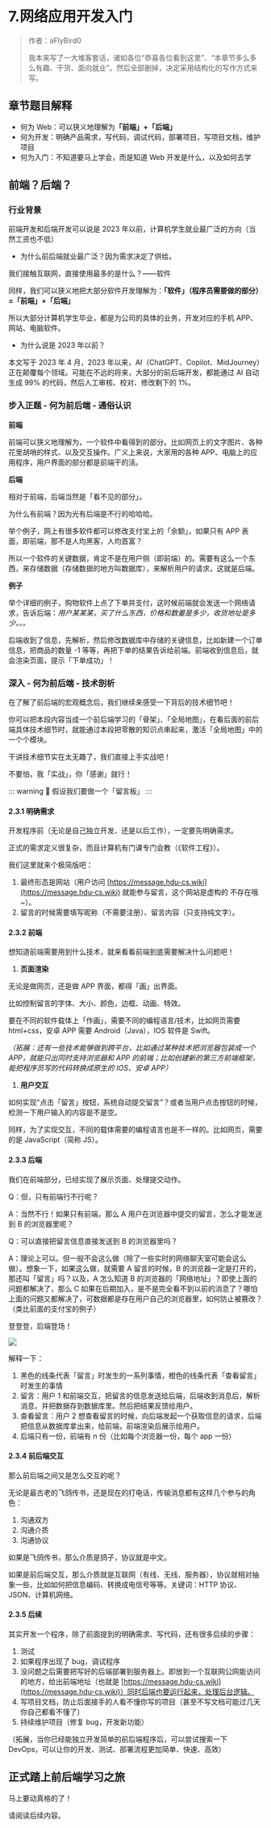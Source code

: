 # 7.网络应用开发入门

> 作者：aFlyBird0
>
> 我本来写了一大堆客套话，诸如各位“恭喜各位看到这里”、“本章节多么多么有趣、干货、面向就业”。然后全部删掉，决定采用结构化的写作方式来写。

## 章节题目解释

- 何为 Web：可以狭义地理解为<strong>「前端」+「后端」</strong>
- 何为开发：明确产品需求，写代码，调试代码，部署项目，写项目文档，维护项目
- 何为入门：不知道要马上学会，而是知道 Web 开发是什么，以及如何去学

## 前端？后端？

### **行业背景**

前端开发和后端开发可以说是 2023 年以前，计算机学生就业最广泛的方向（当然工资也不低）

- 为什么前后端就业最广泛？因为需求决定了供给。

我们接触互联网，直接使用最多的是什么？——软件

同样，我们可以狭义地把大部分软件开发理解为：**「软件」（程序员需要做的部分）=「****前端****」+「后端」**

所以大部分计算机学生毕业，都是为公司的具体的业务，开发对应的手机 APP、网站、电脑软件。

- 为什么说是 2023 年以前？

本文写于 2023 年 4 月，2023 年以来，AI（ChatGPT、Copilot、MidJourney）正在颠覆每个领域。可能在不远的将来，大部分的前后端开发，都能通过 AI 自动生成 99% 的代码，然后人工审核、校对、修改剩下的 1%。

### **步入正题 - 何为前后端 - 通俗认识**

**前端**

前端可以狭义地理解为，一个软件中看得到的部分。比如网页上的文字图片、各种花里胡哨的样式、以及交互操作。广义上来说，大家用的各种 APP、电脑上的应用程序，用户界面的部分都是前端干的活。

**后端**

相对于前端，后端当然是「看不见的部分」。

为什么有前端？因为光有后端是不行的哈哈哈。

举个例子，网上有很多软件都可以修改支付宝上的「余额」，如果只有 APP 表面，即前端，那不是人均黑客，人均首富？

所以一个软件的关键数据，肯定不是在用户侧（即前端）的。需要有这么一个东西，来存储数据（存储数据的地方叫数据库），来解析用户的请求，这就是后端。

**例子**

举个详细的例子，购物软件上点了下单并支付，这时候前端就会发送一个网络请求，告诉后端：<em>用户某某某，买了什么东西，价格和数量是多少，收货地址是多少。。。</em>

后端收到了信息，先解析，然后修改数据库中存储的关键信息，比如新建一个订单信息，把商品的数量 -1 等等，再把下单的结果告诉给前端。前端收到信息后，就会渲染页面，提示「下单成功」！

### **深入 - 何为前后端 - 技术剖析**

在了解了前后端的宏观概念后，我们继续来感受一下背后的技术细节吧！

你可以把本段内容当成一个前后端学习的「骨架」、「全局地图」，在看后面的前后端具体技术细节时，就能通过本段把零散的知识点串起来，激活「全局地图」中的一个个模块。

干讲技术细节实在太无趣了，我们直接上手实战吧！

不要怕，我「实战」，你「感谢」就行！

::: warning 📌
假设我们要做一个「留言板」
:::

#### 2.3.1 明确需求

开发程序前（无论是自己独立开发、还是以后工作），一定要先明确需求。

正式的需求定义很复杂，而且计算机有门课专门会教（《软件工程》）。

我们这里就来个极简版吧：

1. 最终形态是网站（用户访问 [https://message.hdu-cs.wiki](https://message.hdu-cs.wiki) 就能参与留言，这个网站是虚构的 不存在哦~）。
2. 留言的时候需要填写昵称（不需要注册）、留言内容（只支持纯文字）。

#### 2.3.2 前端

想知道前端需要用到什么技术，就来看看前端到底需要解决什么问题吧！

1. **页面渲染**

无论是做网页，还是做 APP 界面，都得「画」出界面。

比如控制留言的字体、大小、颜色，边框、动画、特效。

要在不同的软件载体上「作画」，需要不同的编程语言/技术，比如网页需要 html+css，安卓 APP 需要 Android（Java），IOS 软件是 Swift。

<em>（拓展：还有一些技术能够做到跨平台，比如通过某种技术把浏览器包装成一个 APP，就能只出同时支持浏览器和 APP 的</em><em>前端</em><em>；比如创建新的第三方前端框架，能把程序员写的代码转换成原生的 IOS、安卓 APP）</em>

1. **用户交互**

如何实现“点击「留言」按钮，系统自动提交留言”？或者当用户点击按钮的时候，检测一下用户输入的内容是不是空。

同样，为了实现交互，不同的载体需要的编程语言也是不一样的。比如网页，需要的是 JavaScript（简称 JS）。

#### 2.3.3 后端

我们在前端部分，已经实现了展示页面、处理提交动作。

Q：但，只有前端行不行呢？

A：当然不行！如果只有前端，那么 A 用户在浏览器中提交的留言，怎么才能发送到 B 的浏览器里呢？

Q：可以直接把留言信息直接发送到 B 的浏览器里吗？

A：理论上可以。但一般不会这么做（除了一些实时的网络聊天室可能会这么做）。想象一下，如果这么做，就需要 A 留言的时候，B 的浏览器一定是打开的，那还叫「留言」吗？以及，A 怎么知道 B 的浏览器的「网络地址」？即使上面的问题都解决了，那么 C 如果在后期加入，是不是完全看不到以前的消息了？哪怕上面的问题又都解决了，可数据都是存在用户自己的浏览器里，如何防止被篡改？（类比前面的支付宝的例子）

登登登，后端登场！

![](https://cdn.xyxsw.site/boxcnorsQ6py7AU0LsCtn4f5LSd.png)

解释一下：

1. 黑色的线条代表「留言」时发生的一系列事情，橙色的线条代表「查看留言」时发生的事情
2. 留言：用户 1 和前端交互，把留言的信息发送给后端，后端收到消息后，解析消息，并把数据存到数据库里。然后把结果反馈给用户。
3. 查看留言：用户 2 想查看留言的时候，向后端发起一个获取信息的请求，后端把信息从数据库拿出来，给前端，前端渲染后展示给用户。
4. 后端只有一份，前端有 n 份（比如每个浏览器一份，每个 app 一份）

#### 2.3.4 前后端交互

那么前后端之间又是怎么交互的呢？

无论是最古老的飞鸽传书，还是现在的打电话，传输消息都有这样几个参与的角色：

1. 沟通双方
2. 沟通介质
3. 沟通协议

如果是飞鸽传书，那么介质是鸽子，协议就是中文。

如果是前后端交互，那么介质就是互联网（有线、无线、服务器），协议就相对抽象一些，比如如何把信息编码、转换成电信号等等。关键词：HTTP 协议、JSON、计算机网络。

#### 2.3.5 后续

其实开发一个程序，除了前面提到的明确需求、写代码，还有很多后续的步骤：

1. 测试
2. 如果程序出现了 bug，调试程序
3. 没问题之后需要把写好的后端部署到服务器上。即放到一个互联网公网能访问的地方，给出前端地址（也就是 [https://message.hdu-cs.wiki](https://message.hdu-cs.wiki)）同时后端也要运行起来，处理后台逻辑。
4. 写项目文档，防止后面接手的人看不懂你写的项目（甚至不写文档可能过几天你自己都看不懂了）
5. 持续维护项目（修复 bug，开发新功能）

（拓展，当你已经能独立开发简单的前后端程序后，可以尝试搜索一下 DevOps，可以让你的开发、测试、部署流程更加简单、快速、高效）

## 正式踏上前后端学习之旅

马上要动真格的了！

请阅读后续内容。
